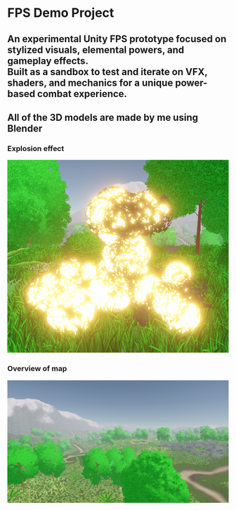 <h1>
  FPS Demo Project
</h1>

<h2>
  An experimental Unity FPS prototype focused on stylized visuals, elemental powers, and gameplay effects. 
  </br>
  Built as a sandbox to test and iterate on VFX, shaders, and mechanics for a unique power-based combat experience.</h2>

<h2>
  All of the 3D models are made by me using Blender
</h2>

<h3>
  Explosion effect
</h3>

![Explosion](Images/Explosion.png)

<h3>
  Overview of map
</h3>

![Overview](Images/Overbiew.png)
